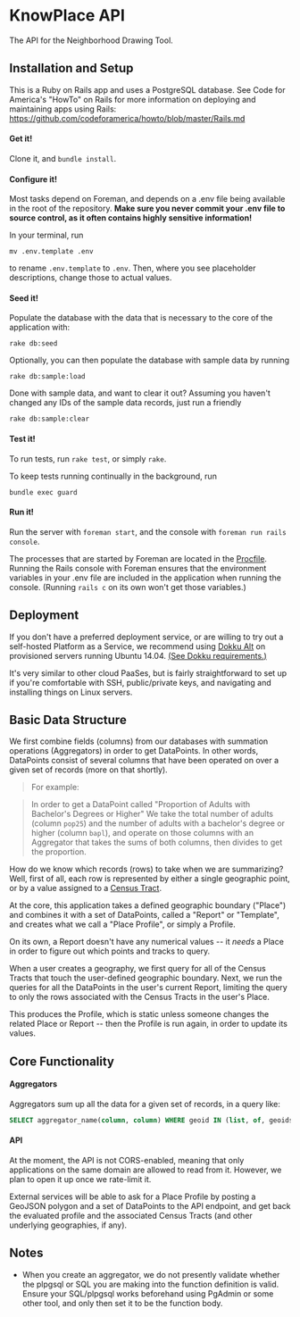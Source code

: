 # KnowPlace API

The API for the Neighborhood Drawing Tool.



## Installation and Setup

This is a Ruby on Rails app and uses a PostgreSQL database. See Code for America's "HowTo" on Rails for more information on deploying and maintaining apps using Rails: https://github.com/codeforamerica/howto/blob/master/Rails.md

#### Get it!

Clone it, and `bundle install`.

#### Configure it!

Most tasks depend on Foreman, and depends on a .env file being available in the root of the repository. __Make sure you never commit your .env file to source control, as it often contains highly sensitive information!__

In your terminal, run

```
mv .env.template .env
```

to rename `.env.template` to `.env`. Then, where you see placeholder descriptions, change those to actual values.

#### Seed it!

Populate the database with the data that is necessary to the core of the application with:

```
rake db:seed
```

Optionally, you can then populate the database with sample data by running

```
rake db:sample:load
```

Done with sample data, and want to clear it out? Assuming you haven't changed any IDs of the sample data records, just run a friendly

```
rake db:sample:clear
```

#### Test it!

To run tests, run `rake test`, or simply `rake`.

To keep tests running continually in the background, run

```
bundle exec guard
```

#### Run it!

Run the server with `foreman start`, and the console with `foreman run rails console`.

The processes that are started by Foreman are located in the [Procfile](Procfile). Running the Rails console with Foreman ensures that the environment variables in your .env file are included in the application when running the console. (Running `rails c` on its own won't get those variables.)


## Deployment

If you don't have a preferred deployment service, or are willing to try out a self-hosted Platform as a Service, we recommend using [Dokku Alt](https://github.com/dokku-alt/dokku-alt) on provisioned servers running Ubuntu 14.04. [(See Dokku requirements.)](https://github.com/dokku-alt/dokku-alt#requirements)

It's very similar to other cloud PaaSes, but is fairly straightforward to set up if you're comfortable with SSH, public/private keys, and navigating and installing things on Linux servers.


## Basic Data Structure

We first combine fields (columns) from our databases with summation operations (Aggregators) in order to get DataPoints. In other words, DataPoints consist of several columns that have been operated on over a given set of records (more on that shortly).

> For example:

> In order to get a DataPoint called "Proportion of Adults with Bachelor's Degrees or Higher" We take the total number of adults (column `pop25`) and the number of adults with a bachelor's degree or higher (column `bapl`), and operate on those columns with an Aggregator that takes the sums of both columns, then divides to get the proportion.


How do we know which records (rows) to take when we are summarizing? Well, first of all, each row is represented by either a single geographic point, or by a value assigned to a [Census Tract](https://en.wikipedia.org/wiki/Census_tract).


At the core, this application takes a defined geographic boundary ("Place") and combines it with a set of DataPoints, called a "Report" or "Template", and creates what we call a "Place Profile", or simply a Profile.

On its own, a Report doesn't have any numerical values -- it _needs_ a Place in order to figure out which points and tracks to query.

When a user creates a geography, we first query for all of the Census Tracts that touch the user-defined geographic boundary. Next, we run the queries for all the DataPoints in the user's current Report, limiting the query to only the rows associated with the Census Tracts in the user's Place.

This produces the Profile, which is static unless someone changes the related Place or Report -- then the Profile is run again, in order to update its values.





## Core Functionality

#### Aggregators

Aggregators sum up all the data for a given set of records, in a query like:

```sql
SELECT aggregator_name(column, column) WHERE geoid IN (list, of, geoids)
```


#### API

At the moment, the API is not CORS-enabled, meaning that only applications on the same domain are allowed to read from it. However, we plan to open it up once we rate-limit it.

External services will be able to ask for a Place Profile by posting a GeoJSON polygon and a set of DataPoints to the API endpoint, and get back the evaluated profile and the associated Census Tracts (and other underlying geographies, if any).


## Notes

- When you create an aggregator, we do not presently validate whether the plpgsql or SQL you are making into the function definition is valid. Ensure your SQL/plpgsql works beforehand using PgAdmin or some other tool, and only then set it to be the function body.




